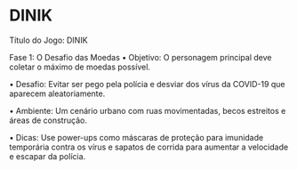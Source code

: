 # DINIK

Título do Jogo: DINIK

Fase 1: O Desafio das Moedas
•  Objetivo: O personagem principal deve coletar o máximo de moedas possível.

•  Desafio: Evitar ser pego pela polícia e desviar dos vírus da COVID-19 que aparecem aleatoriamente.

•  Ambiente: Um cenário urbano com ruas movimentadas, becos estreitos e áreas de construção.

•  Dicas: Use power-ups como máscaras de proteção para imunidade temporária contra os vírus e sapatos de corrida para aumentar a velocidade e escapar da polícia.
